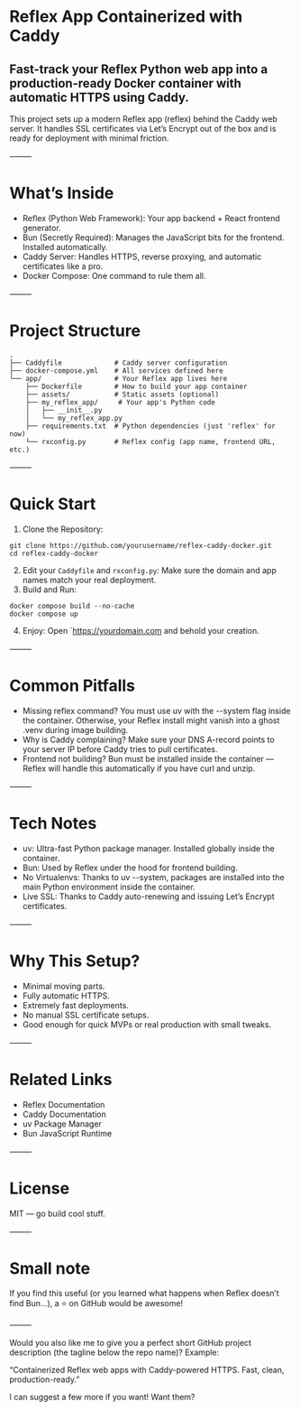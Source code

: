 # Reflex App Containerized with Caddy

## Fast-track your Reflex Python web app into a production-ready Docker container with automatic HTTPS using Caddy.

This project sets up a modern Reflex app (reflex) behind the Caddy web server.
It handles SSL certificates via Let’s Encrypt out of the box and is ready for deployment with minimal friction.

⸻

# What’s Inside
- Reflex (Python Web Framework): Your app backend + React frontend generator.
- Bun (Secretly Required): Manages the JavaScript bits for the frontend. Installed automatically.
- Caddy Server: Handles HTTPS, reverse proxying, and automatic certificates like a pro.
- Docker Compose: One command to rule them all.

⸻

# Project Structure

```
.
├── Caddyfile             # Caddy server configuration
├── docker-compose.yml    # All services defined here
└── app/                  # Your Reflex app lives here
    ├── Dockerfile        # How to build your app container
    ├── assets/           # Static assets (optional)
    ├── my_reflex_app/     # Your app's Python code
    │   ├── __init__.py
    │   └── my_reflex_app.py
    ├── requirements.txt  # Python dependencies (just 'reflex' for now)
    └── rxconfig.py       # Reflex config (app name, frontend URL, etc.)
```


⸻

# Quick Start
1. Clone the Repository:
```
git clone https://github.com/yourusername/reflex-caddy-docker.git
cd reflex-caddy-docker
```
2. Edit your `Caddyfile` and `rxconfig.py`:
Make sure the domain and app names match your real deployment.
3. Build and Run:
```
docker compose build --no-cache
docker compose up
```
4. Enjoy: Open `https://yourdomain.com and behold your creation.

⸻

# Common Pitfalls
- Missing reflex command?
You must use uv with the --system flag inside the container. Otherwise, your Reflex install might vanish into a ghost .venv during image building.
- Why is Caddy complaining?
Make sure your DNS A-record points to your server IP before Caddy tries to pull certificates.
- Frontend not building?
Bun must be installed inside the container — Reflex will handle this automatically if you have curl and unzip.

⸻

# Tech Notes
- uv: Ultra-fast Python package manager. Installed globally inside the container.
- Bun: Used by Reflex under the hood for frontend building.
- No Virtualenvs: Thanks to uv --system, packages are installed into the main Python environment inside the container.
- Live SSL: Thanks to Caddy auto-renewing and issuing Let’s Encrypt certificates.

⸻

# Why This Setup?
- Minimal moving parts.
- Fully automatic HTTPS.
- Extremely fast deployments.
- No manual SSL certificate setups.
- Good enough for quick MVPs or real production with small tweaks.

⸻

# Related Links
- Reflex Documentation
- Caddy Documentation
- uv Package Manager
- Bun JavaScript Runtime

⸻

# License

MIT — go build cool stuff.

⸻

# Small note

If you find this useful (or you learned what happens when Reflex doesn’t find Bun…), a ⭐️ on GitHub would be awesome!

⸻

Would you also like me to give you a perfect short GitHub project description (the tagline below the repo name)?
Example:

“Containerized Reflex web apps with Caddy-powered HTTPS. Fast, clean, production-ready.”

I can suggest a few more if you want!
Want them?
